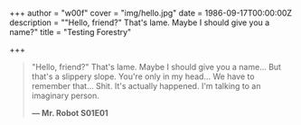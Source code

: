 +++
author = "w00f"
cover = "img/hello.jpg"
date = 1986-09-17T00:00:00Z
description = "\"Hello, friend?\" That's lame. Maybe I should give you a name?"
title = "Testing Forestry"

+++
> "Hello, friend?" That's lame.
> Maybe I should give you a name...
> But that's a slippery slope.
> You're only in my head...
> We have to remember that...
> Shit.
> It's actually happened.
> I'm talking to an imaginary person.
>
> **— Mr. Robot S01E01**